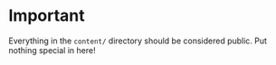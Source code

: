 # Important

Everything in the `content/` directory should be considered public. Put nothing special in here!